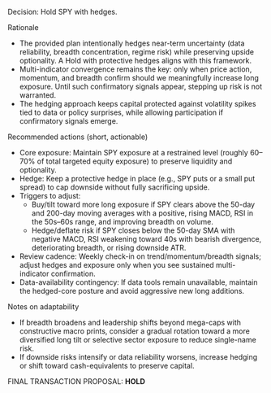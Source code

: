 Decision: Hold SPY with hedges.

Rationale
- The provided plan intentionally hedges near-term uncertainty (data reliability, breadth concentration, regime risk) while preserving upside optionality. A Hold with protective hedges aligns with this framework.
- Multi-indicator convergence remains the key: only when price action, momentum, and breadth confirm should we meaningfully increase long exposure. Until such confirmatory signals appear, stepping up risk is not warranted.
- The hedging approach keeps capital protected against volatility spikes tied to data or policy surprises, while allowing participation if confirmatory signals emerge.

Recommended actions (short, actionable)
- Core exposure: Maintain SPY exposure at a restrained level (roughly 60–70% of total targeted equity exposure) to preserve liquidity and optionality.
- Hedge: Keep a protective hedge in place (e.g., SPY puts or a small put spread) to cap downside without fully sacrificing upside.
- Triggers to adjust:
  - Buy/tilt toward more long exposure if SPY clears above the 50-day and 200-day moving averages with a positive, rising MACD, RSI in the 50s–60s range, and improving breadth on volume.
  - Hedge/deflate risk if SPY closes below the 50-day SMA with negative MACD, RSI weakening toward 40s with bearish divergence, deteriorating breadth, or rising downside ATR.
- Review cadence: Weekly check-in on trend/momentum/breadth signals; adjust hedges and exposure only when you see sustained multi-indicator confirmation.
- Data-availability contingency: If data tools remain unavailable, maintain the hedged-core posture and avoid aggressive new long additions.

Notes on adaptability
- If breadth broadens and leadership shifts beyond mega-caps with constructive macro prints, consider a gradual rotation toward a more diversified long tilt or selective sector exposure to reduce single-name risk.
- If downside risks intensify or data reliability worsens, increase hedging or shift toward cash-equivalents to preserve capital.

FINAL TRANSACTION PROPOSAL: **HOLD**